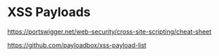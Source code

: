 XSS Payloads
=============
https://portswigger.net/web-security/cross-site-scripting/cheat-sheet

https://github.com/payloadbox/xss-payload-list
